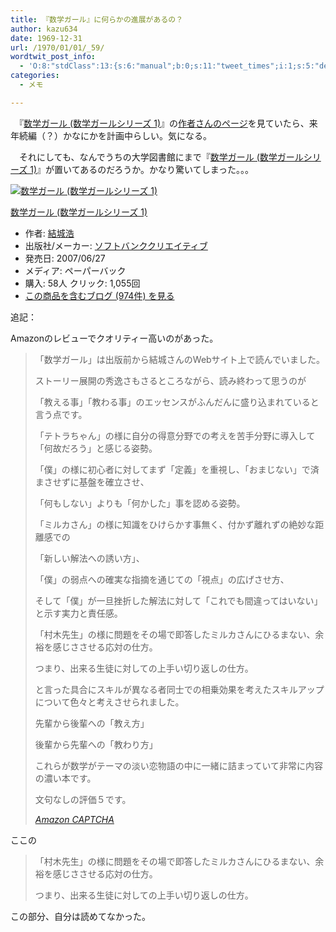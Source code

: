 ```yaml
---
title: 『数学ガール』に何らかの進展があるの？
author: kazu634
date: 1969-12-31
url: /1970/01/01/_59/
wordtwit_post_info:
  - 'O:8:"stdClass":13:{s:6:"manual";b:0;s:11:"tweet_times";i:1;s:5:"delay";i:0;s:7:"enabled";i:1;s:10:"separation";s:2:"60";s:7:"version";s:3:"3.7";s:14:"tweet_template";b:0;s:6:"status";i:2;s:6:"result";a:0:{}s:13:"tweet_counter";i:2;s:13:"tweet_log_ids";a:1:{i:0;i:3475;}s:9:"hash_tags";a:0:{}s:8:"accounts";a:1:{i:0;s:7:"kazu634";}}'
categories:
  - メモ

---
```

<div class="section">
<p>
    　『<a href="http://d.hatena.ne.jp/asin/4797341378" onclick="__gaTracker('send', 'event', 'outbound-article', 'http://d.hatena.ne.jp/asin/4797341378', '数学ガール (数学ガールシリーズ 1)');">数学ガール (数学ガールシリーズ 1)</a>』の<a href="http://d.hatena.ne.jp/hyuki/20071108#girlnews" onclick="__gaTracker('send', 'event', 'outbound-article', 'http://d.hatena.ne.jp/hyuki/20071108#girlnews', '作者さんのページ');" target="_blank">作者さんのページ</a>を見ていたら、来年続編（？）かなにかを計画中らしい。気になる。
</p>
  
<p>
    　それにしても、なんでうちの大学図書館にまで『<a href="http://d.hatena.ne.jp/asin/4797341378" onclick="__gaTracker('send', 'event', 'outbound-article', 'http://d.hatena.ne.jp/asin/4797341378', '数学ガール (数学ガールシリーズ 1)');">数学ガール (数学ガールシリーズ 1)</a>』が置いてあるのだろうか。かなり驚いてしまった。。。
</p>
  
<div class="hatena-asin-detail">
<a href="http://www.amazon.co.jp/dp/4797341378/?tag=hatena_st1-22&ascsubtag=d-7ibv" onclick="__gaTracker('send', 'event', 'outbound-article', 'http://www.amazon.co.jp/dp/4797341378/?tag=hatena_st1-22&ascsubtag=d-7ibv', '');"><img src="https://images-na.ssl-images-amazon.com/images/I/413vOXg2lIL._SL160_.jpg" class="hatena-asin-detail-image" alt="数学ガール (数学ガールシリーズ 1)" title="数学ガール (数学ガールシリーズ 1)" /></a></p> 
    
<div class="hatena-asin-detail-info">
<p class="hatena-asin-detail-title">
<a href="http://www.amazon.co.jp/dp/4797341378/?tag=hatena_st1-22&ascsubtag=d-7ibv" onclick="__gaTracker('send', 'event', 'outbound-article', 'http://www.amazon.co.jp/dp/4797341378/?tag=hatena_st1-22&ascsubtag=d-7ibv', '数学ガール (数学ガールシリーズ 1)');">数学ガール (数学ガールシリーズ 1)</a>
</p>
      
<ul>
<li>
<span class="hatena-asin-detail-label">作者:</span> <a href="http://d.hatena.ne.jp/keyword/%B7%EB%BE%EB%B9%C0" onclick="__gaTracker('send', 'event', 'outbound-article', 'http://d.hatena.ne.jp/keyword/%B7%EB%BE%EB%B9%C0', '結城浩');" class="keyword">結城浩</a>
</li>
<li>
<span class="hatena-asin-detail-label">出版社/メーカー:</span> <a href="http://d.hatena.ne.jp/keyword/%A5%BD%A5%D5%A5%C8%A5%D0%A5%F3%A5%AF%A5%AF%A5%EA%A5%A8%A5%A4%A5%C6%A5%A3%A5%D6" onclick="__gaTracker('send', 'event', 'outbound-article', 'http://d.hatena.ne.jp/keyword/%A5%BD%A5%D5%A5%C8%A5%D0%A5%F3%A5%AF%A5%AF%A5%EA%A5%A8%A5%A4%A5%C6%A5%A3%A5%D6', 'ソフトバンククリエイティブ');" class="keyword">ソフトバンククリエイティブ</a>
</li>
<li>
<span class="hatena-asin-detail-label">発売日:</span> 2007/06/27
</li>
<li>
<span class="hatena-asin-detail-label">メディア:</span> ペーパーバック
</li>
<li>
<span class="hatena-asin-detail-label">購入</span>: 58人 <span class="hatena-asin-detail-label">クリック</span>: 1,055回
</li>
<li>
<a href="http://d.hatena.ne.jp/asin/4797341378" onclick="__gaTracker('send', 'event', 'outbound-article', 'http://d.hatena.ne.jp/asin/4797341378', 'この商品を含むブログ (974件) を見る');" target="_blank">この商品を含むブログ (974件) を見る</a>
</li>
</ul>
</div>
    
<div class="hatena-asin-detail-foot">
</div>
</div>
  
<p>
<a name="seemore"></a>
</p>
  
<p>
    追記：
</p>
  
<p>
    Amazonのレビューでクオリティー高いのがあった。
</p>
  
<blockquote title="Amazon.co.jp： 数学ガール (数学ガールシリーズ 1): 結城 浩: 本" cite="https://www.amazon.co.jp/exec/obidos/ASIN/4797341378/wwwhyukcomhir-22/ref=nosim">
<p>
      「数学ガール」は出版前から結城さんのWebサイト上で読んでいました。
</p>
    
<p>
      ストーリー展開の秀逸さもさるところながら、読み終わって思うのが
</p>
    
<p>
      「教える事」「教わる事」のエッセンスがふんだんに盛り込まれていると言う点です。
</p>
    
<p>
      「テトラちゃん」の様に自分の得意分野での考えを苦手分野に導入して「何故だろう」と感じる姿勢。
</p>
    
<p>
      「僕」の様に初心者に対してまず「定義」を重視し、「おまじない」で済まさせずに基盤を確立させ、
</p>
    
<p>
      「何もしない」よりも「何かした」事を認める姿勢。
</p>
    
<p>
      「ミルカさん」の様に知識をひけらかす事無く、付かず離れずの絶妙な距離感での
</p>
    
<p>
      「新しい解法への誘い方」、
</p>
    
<p>
      「僕」の弱点への確実な指摘を通じての「視点」の広げさせ方、
</p>
    
<p>
      そして「僕」が一旦挫折した解法に対して「これでも間違ってはいない」と示す実力と責任感。
</p>
    
<p>
      「村木先生」の様に問題をその場で即答したミルカさんにひるまない、余裕を感じささせる応対の仕方。
</p>
    
<p>
      つまり、出来る生徒に対しての上手い切り返しの仕方。
</p>
    
<p>
      と言った具合にスキルが異なる者同士での相乗効果を考えたスキルアップについて色々と考えさせられました。
</p>
    
<p>
      先輩から後輩への「教え方」
</p>
    
<p>
      後輩から先輩への「教わり方」
</p>
    
<p>
      これらが数学がテーマの淡い恋物語の中に一緒に詰まっていて非常に内容の濃い本です。
</p>
    
<p>
      文句なしの評価５です。
</p>
    
<p>
<cite><a href="https://www.amazon.co.jp/exec/obidos/ASIN/4797341378/wwwhyukcomhir-22/ref=nosim" onclick="__gaTracker('send', 'event', 'outbound-article', 'https://www.amazon.co.jp/exec/obidos/ASIN/4797341378/wwwhyukcomhir-22/ref=nosim', 'Amazon CAPTCHA');" target="_blank">Amazon CAPTCHA</a></cite>
</p>
</blockquote>
  
<p>
    ここの
</p>
  
<blockquote>
<p>
      「村木先生」の様に問題をその場で即答したミルカさんにひるまない、余裕を感じささせる応対の仕方。
</p>
    
<p>
      つまり、出来る生徒に対しての上手い切り返しの仕方。
</p>
</blockquote>
  
<p>
    この部分、自分は読めてなかった。
</p>
</div>
